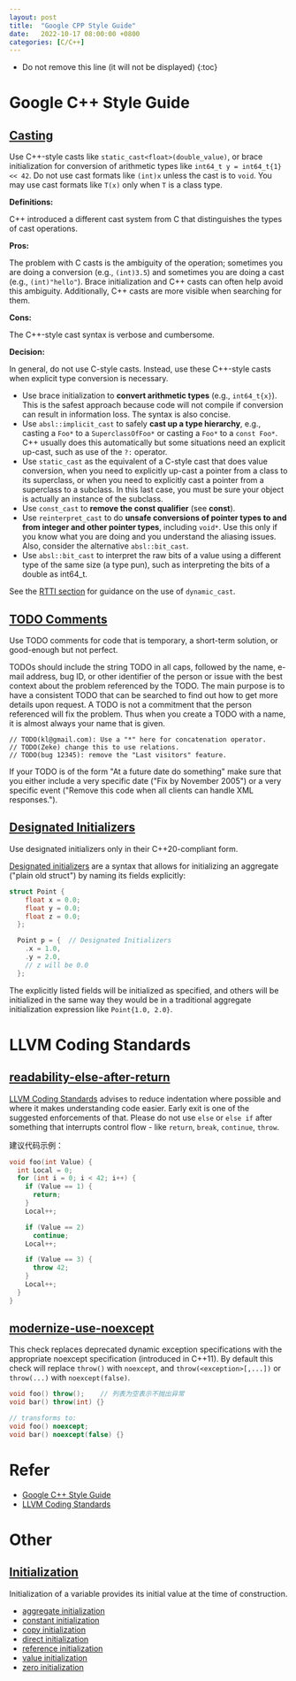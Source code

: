 ```yaml
---
layout: post
title:  "Google CPP Style Guide"
date:   2022-10-17 08:00:00 +0800
categories: [C/C++]
---
```


* Do not remove this line (it will not be displayed)
{:toc}

# Google C++ Style Guide

## [Casting](https://google.github.io/styleguide/cppguide.html#Casting)

Use C++-style casts like `static_cast<float>(double_value)`, or brace initialization for conversion of arithmetic types like `int64_t y = int64_t{1} << 42`. Do not use cast formats like `(int)x` unless the cast is to `void`. You may use cast formats like `T(x)` only when `T` is a class type.

**Definitions:**

C++ introduced a different cast system from C that distinguishes the types of cast operations.

**Pros:**

The problem with C casts is the ambiguity of the operation; sometimes you are doing a conversion (e.g., `(int)3.5`) and sometimes you are doing a cast (e.g., `(int)"hello"`). Brace initialization and C++ casts can often help avoid this ambiguity. Additionally, C++ casts are more visible when searching for them.

**Cons:**

The C++-style cast syntax is verbose and cumbersome.

**Decision:**

In general, do not use C-style casts. Instead, use these C++-style casts when explicit type conversion is necessary.

* Use brace initialization to **convert arithmetic types** (e.g., `int64_t{x}`). This is the safest approach because code will not compile if conversion can result in information loss. The syntax is also concise.
* Use `absl::implicit_cast` to safely **cast up a type hierarchy**, e.g., casting a `Foo*` to a `SuperclassOfFoo*` or casting a `Foo*` to a `const Foo*`. C++ usually does this automatically but some situations need an explicit up-cast, such as use of the `?:` operator.
* Use `static_cast` as the equivalent of a C-style cast that does value conversion, when you need to explicitly up-cast a pointer from a class to its superclass, or when you need to explicitly cast a pointer from a superclass to a subclass. In this last case, you must be sure your object is actually an instance of the subclass.
* Use `const_cast` to **remove the const qualifier** (see **const**).
* Use `reinterpret_cast` to do **unsafe conversions of pointer types to and from integer and other pointer types**, including `void*`. Use this only if you know what you are doing and you understand the aliasing issues. Also, consider the alternative `absl::bit_cast`.
* Use `absl::bit_cast` to interpret the raw bits of a value using a different type of the same size (a type pun), such as interpreting the bits of a double as int64_t.

See the [RTTI section](https://google.github.io/styleguide/cppguide.html#Run-Time_Type_Information__RTTI_) for guidance on the use of `dynamic_cast`.



## [TODO Comments](https://google.github.io/styleguide/cppguide.html#TODO_Comments)

Use TODO comments for code that is temporary, a short-term solution, or good-enough but not perfect.

TODOs should include the string TODO in all caps, followed by the name, e-mail address, bug ID, or other identifier of the person or issue with the best context about the problem referenced by the TODO. The main purpose is to have a consistent TODO that can be searched to find out how to get more details upon request. A TODO is not a commitment that the person referenced will fix the problem. Thus when you create a TODO with a name, it is almost always your name that is given.

```
// TODO(kl@gmail.com): Use a "*" here for concatenation operator.
// TODO(Zeke) change this to use relations.
// TODO(bug 12345): remove the "Last visitors" feature.
```

If your TODO is of the form "At a future date do something" make sure that you either include a very specific date ("Fix by November 2005") or a very specific event ("Remove this code when all clients can handle XML responses.").


## [Designated Initializers](https://google.github.io/styleguide/cppguide.html#Designated_initializers)

Use designated initializers only in their C++20-compliant form.

[Designated initializers](https://en.cppreference.com/w/cpp/language/aggregate_initialization#Designated_initializers) are a syntax that allows for initializing an aggregate ("plain old struct") by naming its fields explicitly:

``` cpp
struct Point {
    float x = 0.0;
    float y = 0.0;
    float z = 0.0;
  };

  Point p = {  // Designated Initializers
    .x = 1.0,
    .y = 2.0,
    // z will be 0.0
  };
```

The explicitly listed fields will be initialized as specified, and others will be initialized in the same way they would be in a traditional aggregate initialization expression like `Point{1.0, 2.0}`.




# LLVM Coding Standards


## [readability-else-after-return](https://clang.llvm.org/extra/clang-tidy/checks/readability/else-after-return.html)

[LLVM Coding Standards](https://llvm.org/docs/CodingStandards.html) advises to reduce indentation where possible and where it makes understanding code easier. Early exit is one of the suggested enforcements of that. Please do not use `else` or `else if` after something that interrupts control flow - like `return`, `break`, `continue`, `throw`.

建议代码示例：

``` cpp
void foo(int Value) {
  int Local = 0;
  for (int i = 0; i < 42; i++) {
    if (Value == 1) {
      return;
    }
    Local++;

    if (Value == 2)
      continue;
    Local++;

    if (Value == 3) {
      throw 42;
    }
    Local++;
  }
}
```

## [modernize-use-noexcept](https://clang.llvm.org/extra/clang-tidy/checks/modernize/use-noexcept.html)

This check replaces deprecated dynamic exception specifications with the appropriate noexcept specification (introduced in C++11). By default this check will replace `throw()` with `noexcept`, and `throw(<exception>[,...])` or `throw(...)` with `noexcept(false)`.

``` cpp
void foo() throw();    // 列表为空表示不抛出异常
void bar() throw(int) {}

// transforms to:
void foo() noexcept;
void bar() noexcept(false) {}
```



# Refer

* [Google C++ Style Guide](https://google.github.io/styleguide/cppguide.html)
* [LLVM Coding Standards](https://llvm.org/docs/CodingStandards.html)


# Other

## [Initialization](https://en.cppreference.com/w/cpp/language/initialization)

Initialization of a variable provides its initial value at the time of construction.

* [aggregate initialization](https://en.cppreference.com/w/cpp/language/aggregate_initialization)
* [constant initialization](https://en.cppreference.com/w/cpp/language/constant_initialization)
* [copy initialization](https://en.cppreference.com/w/cpp/language/copy_initialization)
* [direct initialization](https://en.cppreference.com/w/cpp/language/direct_initialization)
* [reference initialization](https://en.cppreference.com/w/cpp/language/reference_initialization)
* [value initialization](https://en.cppreference.com/w/cpp/language/value_initialization)
* [zero initialization](https://en.cppreference.com/w/cpp/language/zero_initialization)











